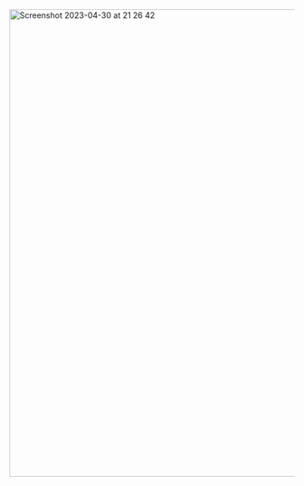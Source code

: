 <img width="828" alt="Screenshot 2023-04-30 at 21 26 42" src="https://user-images.githubusercontent.com/1004036/235370130-2fc249b0-d081-4c64-8e2d-128339dc6519.png">
